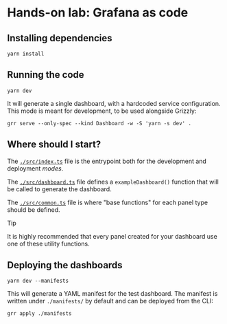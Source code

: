 # Hands-on lab: Grafana as code

## Installing dependencies

```shell
yarn install
```

## Running the code

```shell
yarn dev
```

It will generate a single dashboard, with a hardcoded service configuration.
This mode is meant for development, to be used alongside Grizzly:

```shell
grr serve --only-spec --kind Dashboard -w -S 'yarn -s dev' .
```

## Where should I start?

The [`./src/index.ts`](./src/index.ts) file is the entrypoint both for the development and
deployment *modes*.

The [`./src/dashboard.ts`](./src/dashboard.ts) file defines a `exampleDashboard()`
function that will be called to generate the dashboard.

The [`./src/common.ts`](./src/common.ts) file is where "base functions" for each panel type should be defined.

> [!TIP]
> It is highly recommended that every panel created for your dashboard use one
> of these utility functions.

## Deploying the dashboards

```shell
yarn dev --manifests
```

This will generate a YAML manifest for the test dashboard.
The manifest is written under `./manifests/` by default and can be deployed
from the CLI:

```shell
grr apply ./manifests
```